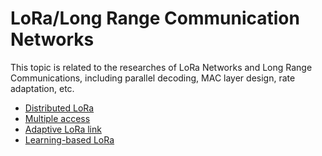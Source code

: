 # LoRa/Long Range Communication Networks

This topic is related to the researches of LoRa Networks and Long Range Communications, including parallel decoding, MAC layer design, rate adaptation, etc.

- [Distributed LoRa](./distributed_lora.md)
- [Multiple access](./multiple_access.md)
- [Adaptive LoRa link](./adaptive_lora.md)
- [Learning-based LoRa](./learning_based_lora.md)
